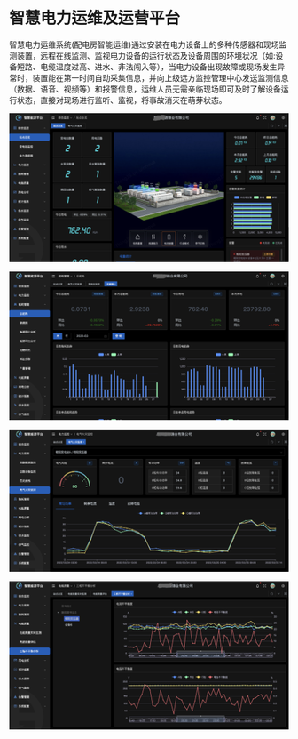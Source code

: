 # 智慧电力运维及运营平台

智慧电力运维系统(配电房智能运维)通过安装在电力设备上的多种传感器和现场监测装置，远程在线监测、监视电力设备的运行状态及设备周围的环境状况（如:设备短路、电缆温度过高、进水、非法闯入等），当电力设备出现故障或现场发生异常时，装置能在第一时间自动采集信息，并向上级远方监控管理中心发送监测信息（数据、语音、视频等）和报警信息，运维人员无需亲临现场即可及时了解设备运行状态，直接对现场进行监听、监视，将事故消灭在萌芽状态。

![](../public/imgs/cases/dianli01.png)

![](../public/imgs/cases/dianli02.png)

![](../public/imgs/cases/dianli03.png)

![](../public/imgs/cases/dianli04.png)
